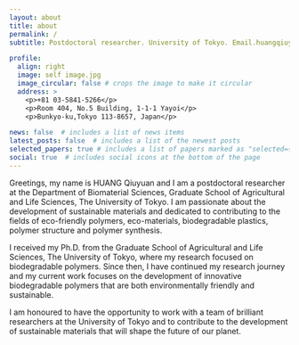 ```yaml
---
layout: about
title: about
permalink: /
subtitle: Postdoctoral researcher. University of Tokyo. Email.huangqiuyuan123@gmail.com 

profile:
  align: right
  image: self image.jpg
  image_circular: false # crops the image to make it circular
  address: >
    <p>+81 03-5841-5266</p>
    <p>Room 404, No.5 Building, 1-1-1 Yayoi</p>
    <p>Bunkyo-ku,Tokyo 113-8657, Japan</p>

news: false  # includes a list of news items
latest_posts: false  # includes a list of the newest posts
selected_papers: true # includes a list of papers marked as "selected={true}"
social: true  # includes social icons at the bottom of the page
---
```


Greetings, my name is HUANG Qiuyuan and I am a postdoctoral researcher at the Department of Biomaterial Sciences, Graduate School of Agricultural and Life Sciences, The University of Tokyo. I am passionate about the development of sustainable materials and dedicated to contributing to the fields of eco-friendly polymers, eco-materials, biodegradable plastics, polymer structure and polymer synthesis.

I received my Ph.D. from the Graduate School of Agricultural and Life Sciences, The University of Tokyo, where my research focused on biodegradable polymers. Since then, I have continued my research journey and my current work focuses on the development of innovative biodegradable polymers that are both environmentally friendly and sustainable.

I am honoured to have the opportunity to work with a team of brilliant researchers at the University of Tokyo and to contribute to the development of sustainable materials that will shape the future of our planet.
